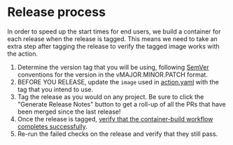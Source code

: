 # Release process

In order to speed up the start times for end users, we build a container for
each release when the release is tagged. This means we need to take an extra
step after tagging the release to verify the tagged image works with the action.

1. Determine the version tag that you will be using, following [SemVer](https://semver.org) conventions for the version in the vMAJOR.MINOR.PATCH format.
1. BEFORE YOU RELEASE, update the `image` used in [action.yaml](./action.yml) with the tag that you intend to use.
1. Tag the release as you would on any project. Be sure to click the "Generate Release Notes" button to get a roll-up of all the PRs that have been merged since the last release!
1. Once the release is tagged, [verify that the container-build workflow completes successfully](https://github.com/kustomize-everything/action-promote/actions).
1. Re-run the failed checks on the release and verify that they still pass.
